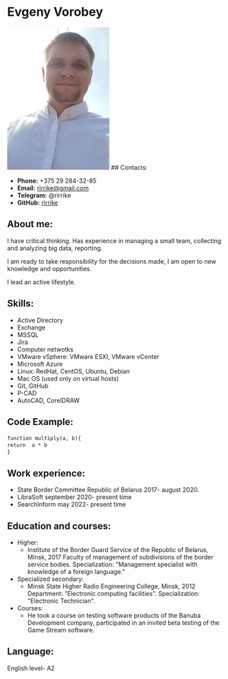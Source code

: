 # Evgeny Vorobey

<img src="./assets/img/photo.jpg" alt="drawing" width="238" height="332"/> 
## Contacts:

- **Phone:** +375 29 284-32-85
- **Email:** rirrike@gmail.com
- **Telegram:** @rirrike
- **GitHub:** [rirrike](https://github.com/rirrike)

## About me:

I have critical thinking. Has experience in managing a small team, collecting and analyzing big data, reporting.

I am ready to take responsibility for the decisions made, I am open to new knowledge and opportunities.

I lead an active lifestyle.

## Skills:

- Active Directory
- Exchange
- MSSQL
- Jira
- Computer netwotks
- VMware vSphere: VMware ESXI, VMware vCenter
- Microsoft Azure
- Linux: RedHat, CentOS, Ubuntu, Debian
- Mac OS (used only on virtual hosts)
- Git, GitHub
- P-CAD
- AutoCAD, CorelDRAW

## Code Example:

```
function multiply(a, b){
return  a * b
}
```

## Work experience:

- State Border Committee Republic of Belarus 2017- august 2020.
- LibraSoft september 2020- present time
- SearchInform may 2022- present time

## Education and courses:

- Higher:
  - Institute of the Border Guard Service of the Republic of Belarus, Minsk, 2017
    Faculty of management of subdivisions of the border service bodies.
    Specialization: "Management specialist with knowledge of a foreign language."
- Specialized secondary:
  - Minsk State Higher Radio Engineering College, Minsk, 2012
    Department: "Electronic computing facilities".
    Specialization: "Electronic Technician".
- Courses:
  - He took a course on testing software products of the Banuba Development company, participated in an invited beta testing of the Game Stream software.

## Language:

English level- A2
